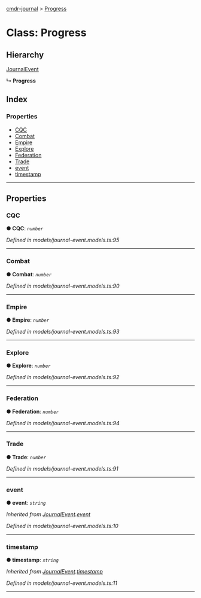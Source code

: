 [cmdr-journal](../README.md) > [Progress](../classes/progress.md)



# Class: Progress

## Hierarchy


 [JournalEvent](journalevent.md)

**↳ Progress**







## Index

### Properties

* [CQC](progress.md#cqc)
* [Combat](progress.md#combat)
* [Empire](progress.md#empire)
* [Explore](progress.md#explore)
* [Federation](progress.md#federation)
* [Trade](progress.md#trade)
* [event](progress.md#event)
* [timestamp](progress.md#timestamp)



---
## Properties
<a id="cqc"></a>

###  CQC

**●  CQC**:  *`number`* 

*Defined in models/journal-event.models.ts:95*





___

<a id="combat"></a>

###  Combat

**●  Combat**:  *`number`* 

*Defined in models/journal-event.models.ts:90*





___

<a id="empire"></a>

###  Empire

**●  Empire**:  *`number`* 

*Defined in models/journal-event.models.ts:93*





___

<a id="explore"></a>

###  Explore

**●  Explore**:  *`number`* 

*Defined in models/journal-event.models.ts:92*





___

<a id="federation"></a>

###  Federation

**●  Federation**:  *`number`* 

*Defined in models/journal-event.models.ts:94*





___

<a id="trade"></a>

###  Trade

**●  Trade**:  *`number`* 

*Defined in models/journal-event.models.ts:91*





___

<a id="event"></a>

###  event

**●  event**:  *`string`* 

*Inherited from [JournalEvent](journalevent.md).[event](journalevent.md#event)*

*Defined in models/journal-event.models.ts:10*





___

<a id="timestamp"></a>

###  timestamp

**●  timestamp**:  *`string`* 

*Inherited from [JournalEvent](journalevent.md).[timestamp](journalevent.md#timestamp)*

*Defined in models/journal-event.models.ts:11*





___


